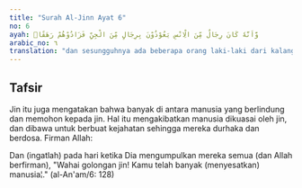 ```yaml
---
title: "Surah Al-Jinn Ayat 6"
no: 6
ayah: وَّاَنَّهٗ كَانَ رِجَالٌ مِّنَ الْاِنْسِ يَعُوْذُوْنَ بِرِجَالٍ مِّنَ الْجِنِّ فَزَادُوْهُمْ رَهَقًاۖ
arabic_no: ٦
translation: "dan sesungguhnya ada beberapa orang laki-laki dari kalangan manusia yang meminta perlindungan kepada beberapa laki-laki dari jin, tetapi mereka (jin) menjadikan mereka (manusia) bertambah sesat. "
---
```


## Tafsir

Jin itu juga mengatakan bahwa banyak di antara manusia yang berlindung dan memohon kepada jin. Hal itu mengakibatkan manusia dikuasai oleh jin, dan dibawa untuk berbuat kejahatan sehingga mereka durhaka dan berdosa. Firman Allah:

Dan (ingatlah) pada hari ketika Dia mengumpulkan mereka semua (dan Allah berfirman), "Wahai golongan jin! Kamu telah banyak (menyesatkan) manusia¦." (al-An'am/6: 128)